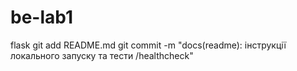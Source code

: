 # be-lab1
flask
git add README.md
git commit -m "docs(readme): інструкції локального запуску та тести /healthcheck"
